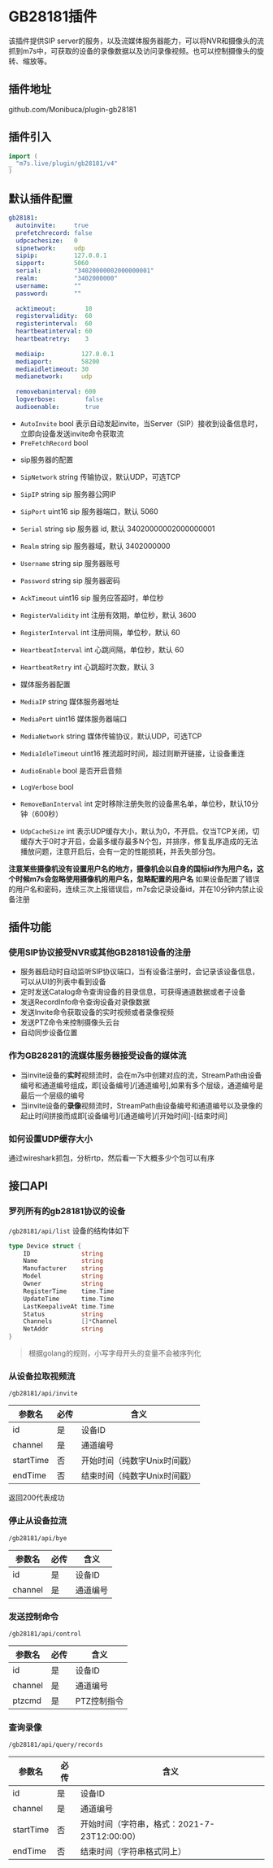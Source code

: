 # GB28181插件

该插件提供SIP server的服务，以及流媒体服务器能力，可以将NVR和摄像头的流抓到m7s中，可获取的设备的录像数据以及访问录像视频。也可以控制摄像头的旋转、缩放等。

## 插件地址

github.com/Monibuca/plugin-gb28181

## 插件引入

```go
import (
_ "m7s.live/plugin/gb28181/v4"
)
```

## 默认插件配置

```yaml
gb28181:
  autoinvite:     true
  prefetchrecord: false
  udpcachesize:   0
  sipnetwork:     udp
  sipip:          127.0.0.1
  sipport:        5060
  serial:         "34020000002000000001"
  realm:          "3402000000"
  username:       ""
  password:       ""
  
  acktimeout:        10
  registervalidity:  60
  registerinterval:  60
  heartbeatinterval: 60
  heartbeatretry:    3
  
  mediaip:          127.0.0.1
  mediaport:        58200
  mediaidletimeout: 30
  medianetwork:     udp
  
  removebaninterval: 600
  logverbose:        false
  audioenable:       true
```

- `AutoInvite`     bool 表示自动发起invite，当Server（SIP）接收到设备信息时，立即向设备发送invite命令获取流
- `PreFetchRecord` bool

* sip服务器的配置
- `SipNetwork` string 传输协议，默认UDP，可选TCP
- `SipIP`      string sip 服务器公网IP
- `SipPort`    uint16 sip 服务器端口，默认 5060
- `Serial`     string sip 服务器 id, 默认 34020000002000000001
- `Realm`      string sip 服务器域，默认 3402000000
- `Username`   string sip 服务器账号
- `Password`   string sip 服务器密码

- `AckTimeout`        uint16 sip 服务应答超时，单位秒
- `RegisterValidity`  int    注册有效期，单位秒，默认 3600
- `RegisterInterval`  int    注册间隔，单位秒，默认 60
- `HeartbeatInterval` int    心跳间隔，单位秒，默认 60
- `HeartbeatRetry`    int    心跳超时次数，默认 3

* 媒体服务器配置
- `MediaIP`          string 媒体服务器地址
- `MediaPort`        uint16 媒体服务器端口
- `MediaNetwork`     string 媒体传输协议，默认UDP，可选TCP
- `MediaIdleTimeout` uint16 推流超时时间，超过则断开链接，让设备重连

- `AudioEnable`       bool 是否开启音频
- `LogVerbose`        bool
- `RemoveBanInterval` int  定时移除注册失败的设备黑名单，单位秒，默认10分钟（600秒）
- `UdpCacheSize`      int  表示UDP缓存大小，默认为0，不开启。仅当TCP关闭，切缓存大于0时才开启，会最多缓存最多N个包，并排序，修复乱序造成的无法播放问题，注意开启后，会有一定的性能损耗，并丢失部分包。

**注意某些摄像机没有设置用户名的地方，摄像机会以自身的国标id作为用户名，这个时候m7s会忽略使用摄像机的用户名，忽略配置的用户名**
如果设备配置了错误的用户名和密码，连续三次上报错误后，m7s会记录设备id，并在10分钟内禁止设备注册

## 插件功能

### 使用SIP协议接受NVR或其他GB28181设备的注册

- 服务器启动时自动监听SIP协议端口，当有设备注册时，会记录该设备信息，可以从UI的列表中看到设备
- 定时发送Catalog命令查询设备的目录信息，可获得通道数据或者子设备
- 发送RecordInfo命令查询设备对录像数据
- 发送Invite命令获取设备的实时视频或者录像视频
- 发送PTZ命令来控制摄像头云台
- 自动同步设备位置

### 作为GB28281的流媒体服务器接受设备的媒体流

- 当invite设备的**实时**视频流时，会在m7s中创建对应的流，StreamPath由设备编号和通道编号组成，即[设备编号]/[通道编号],如果有多个层级，通道编号是最后一个层级的编号
- 当invite设备的**录像**视频流时，StreamPath由设备编号和通道编号以及录像的起止时间拼接而成即[设备编号]/[通道编号]/[开始时间]-[结束时间]

### 如何设置UDP缓存大小

通过wireshark抓包，分析rtp，然后看一下大概多少个包可以有序

## 接口API

### 罗列所有的gb28181协议的设备

`/gb28181/api/list`
设备的结构体如下

```go
type Device struct {
	ID              string
	Name            string
	Manufacturer    string
	Model           string
	Owner           string
	RegisterTime    time.Time
	UpdateTime      time.Time
	LastKeepaliveAt time.Time
	Status          string
	Channels        []*Channel
	NetAddr         string
}
```

> 根据golang的规则，小写字母开头的变量不会被序列化

### 从设备拉取视频流

`/gb28181/api/invite`

参数名 | 必传 | 含义
|----|---|---
id|是 | 设备ID
channel|是|通道编号
startTime|否|开始时间（纯数字Unix时间戳）
endTime|否|结束时间（纯数字Unix时间戳）

返回200代表成功

### 停止从设备拉流

`/gb28181/api/bye`

参数名 | 必传 | 含义
|----|---|---
id|是 | 设备ID
channel|是|通道编号

### 发送控制命令

`/gb28181/api/control`

参数名 | 必传 | 含义
|----|---|---
id|是 | 设备ID
channel|是|通道编号
ptzcmd|是|PTZ控制指令

### 查询录像

`/gb28181/api/query/records`

参数名 | 必传 | 含义
|----|---|---
id|是 | 设备ID
channel|是|通道编号
startTime|否|开始时间（字符串，格式：2021-7-23T12:00:00）
endTime|否|结束时间（字符串格式同上）
